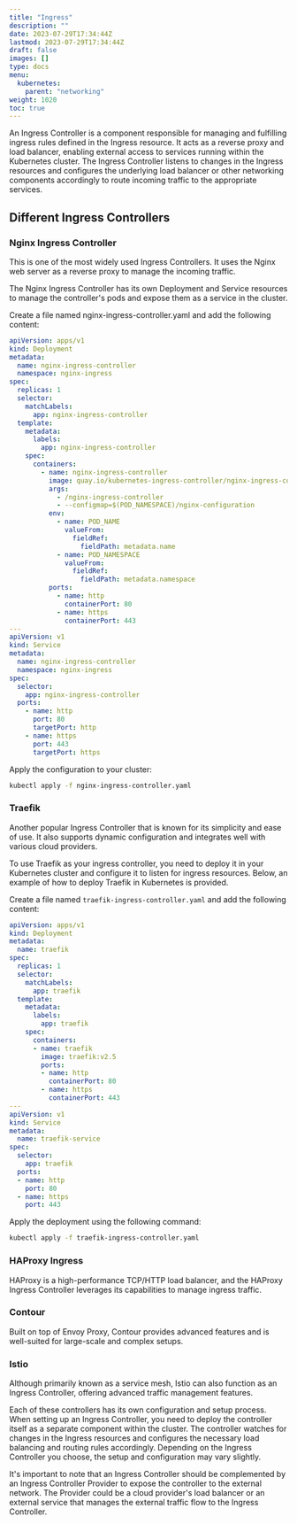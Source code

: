 ```yaml
---
title: "Ingress"
description: ""
date: 2023-07-29T17:34:44Z
lastmod: 2023-07-29T17:34:44Z
draft: false
images: []
type: docs
menu:
  kubernetes:
    parent: "networking"
weight: 1020
toc: true
---
```

An Ingress Controller is a component responsible for managing and fulfilling ingress rules defined in the Ingress resource. It acts as a reverse proxy and load balancer, enabling external access to services running within the Kubernetes cluster. The Ingress Controller listens to changes in the Ingress resources and configures the underlying load balancer or other networking components accordingly to route incoming traffic to the appropriate services.

## Different Ingress Controllers
### Nginx Ingress Controller
This is one of the most widely used Ingress Controllers. It uses the Nginx web server as a reverse proxy to manage the incoming traffic.

The Nginx Ingress Controller has its own Deployment and Service resources to manage the controller's pods and expose them as a service in the cluster.

Create a file named nginx-ingress-controller.yaml and add the following content:
```yaml
apiVersion: apps/v1
kind: Deployment
metadata:
  name: nginx-ingress-controller
  namespace: nginx-ingress
spec:
  replicas: 1
  selector:
    matchLabels:
      app: nginx-ingress-controller
  template:
    metadata:
      labels:
        app: nginx-ingress-controller
    spec:
      containers:
        - name: nginx-ingress-controller
          image: quay.io/kubernetes-ingress-controller/nginx-ingress-controller:latest
          args:
            - /nginx-ingress-controller
            - --configmap=$(POD_NAMESPACE)/nginx-configuration
          env:
            - name: POD_NAME
              valueFrom:
                fieldRef:
                  fieldPath: metadata.name
            - name: POD_NAMESPACE
              valueFrom:
                fieldRef:
                  fieldPath: metadata.namespace
          ports:
            - name: http
              containerPort: 80
            - name: https
              containerPort: 443
---
apiVersion: v1
kind: Service
metadata:
  name: nginx-ingress-controller
  namespace: nginx-ingress
spec:
  selector:
    app: nginx-ingress-controller
  ports:
    - name: http
      port: 80
      targetPort: http
    - name: https
      port: 443
      targetPort: https
```

Apply the configuration to your cluster:

```bash
kubectl apply -f nginx-ingress-controller.yaml
```

### Traefik
Another popular Ingress Controller that is known for its simplicity and ease of use. It also supports dynamic configuration and integrates well with various cloud providers.

To use Traefik as your ingress controller, you need to deploy it in your Kubernetes cluster and configure it to listen for ingress resources. Below, an example of how to deploy Traefik in Kubernetes is provided.

Create a file named `traefik-ingress-controller.yaml` and add the following content:
```yaml
apiVersion: apps/v1
kind: Deployment
metadata:
  name: traefik
spec:
  replicas: 1
  selector:
    matchLabels:
      app: traefik
  template:
    metadata:
      labels:
        app: traefik
    spec:
      containers:
      - name: traefik
        image: traefik:v2.5
        ports:
        - name: http
          containerPort: 80
        - name: https
          containerPort: 443
---
apiVersion: v1
kind: Service
metadata:
  name: traefik-service
spec:
  selector:
    app: traefik
  ports:
  - name: http
    port: 80
  - name: https
    port: 443
```

Apply the deployment using the following command:

```bash
kubectl apply -f traefik-ingress-controller.yaml
```

### HAProxy Ingress
HAProxy is a high-performance TCP/HTTP load balancer, and the HAProxy Ingress Controller leverages its capabilities to manage ingress traffic.

### Contour
Built on top of Envoy Proxy, Contour provides advanced features and is well-suited for large-scale and complex setups.

### Istio
Although primarily known as a service mesh, Istio can also function as an Ingress Controller, offering advanced traffic management features.

Each of these controllers has its own configuration and setup process. When setting up an Ingress Controller, you need to deploy the controller itself as a separate component within the cluster. The controller watches for changes in the Ingress resources and configures the necessary load balancing and routing rules accordingly. Depending on the Ingress Controller you choose, the setup and configuration may vary slightly.

It's important to note that an Ingress Controller should be complemented by an Ingress Controller Provider to expose the controller to the external network. The Provider could be a cloud provider's load balancer or an external service that manages the external traffic flow to the Ingress Controller.

